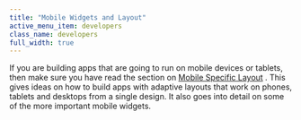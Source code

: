 ```yaml
---
title: "Mobile Widgets and Layout"
active_menu_item: developers
class_name: developers
full_width: true
---
```



If you are building apps that are going to run on mobile devices or tablets, then make sure you have read the section on [Mobile Specific Layout](/developers/user-guide/product-guide/mobile-apps-sites/) . This gives ideas on how to build apps with adaptive layouts that work on phones, tablets and desktops from a single design. It also goes into detail on some of the more important mobile widgets.


